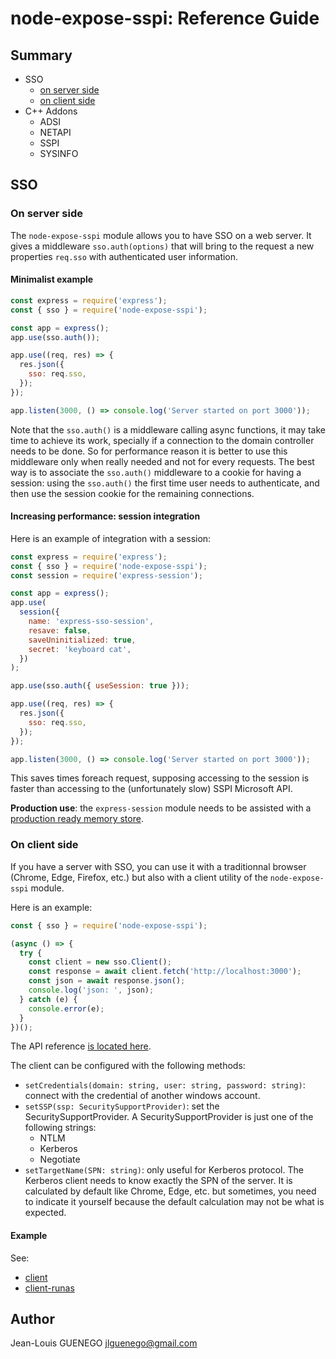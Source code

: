 # node-expose-sspi: Reference Guide

## Summary

- SSO
  - [on server side](#On-server-side)
  - [on client side](#On-client-side)
- C++ Addons
  - ADSI
  - NETAPI
  - SSPI
  - SYSINFO

## SSO

### On server side

The `node-expose-sspi` module allows you to have SSO on a web server. It gives a middleware `sso.auth(options)` that will bring to the request a new properties `req.sso` with authenticated user information.

#### Minimalist example

```js
const express = require('express');
const { sso } = require('node-expose-sspi');

const app = express();
app.use(sso.auth());

app.use((req, res) => {
  res.json({
    sso: req.sso,
  });
});

app.listen(3000, () => console.log('Server started on port 3000'));
```

Note that the `sso.auth()` is a middleware calling async functions, it may take time to achieve its work, specially if a connection to the domain controller needs to be done. So for performance reason it is better to use this middleware only when really needed and not for every requests. The best way is to associate the `sso.auth()` middleware to a cookie for having a session: using the `sso.auth()` the first time user needs to authenticate, and then use the session cookie for the remaining connections.

#### Increasing performance: session integration

Here is an example of integration with a session:

```js
const express = require('express');
const { sso } = require('node-expose-sspi');
const session = require('express-session');

const app = express();
app.use(
  session({
    name: 'express-sso-session',
    resave: false,
    saveUninitialized: true,
    secret: 'keyboard cat',
  })
);

app.use(sso.auth({ useSession: true }));

app.use((req, res) => {
  res.json({
    sso: req.sso,
  });
});

app.listen(3000, () => console.log('Server started on port 3000'));
```


This saves times foreach request, supposing accessing to the session is faster than accessing to the (unfortunately slow) SSPI Microsoft API.

**Production use**: the `express-session` module needs to be assisted with a [production ready memory store](https://github.com/expressjs/session#compatible-session-stores).

### On client side

If you have a server with SSO, you can use it with a traditionnal browser (Chrome, Edge, Firefox, etc.)
but also with a client utility of the `node-expose-sspi` module.

Here is an example:

```js
const { sso } = require('node-expose-sspi');

(async () => {
  try {
    const client = new sso.Client();
    const response = await client.fetch('http://localhost:3000');
    const json = await response.json();
    console.log('json: ', json);
  } catch (e) {
    console.error(e);
  }
})();
```

The API reference [is located here](../api/classes/_src_sso_client_.client.md).

The client can be configured with the following methods:

- `setCredentials(domain: string, user: string, password: string)`: connect with the credential of another windows account.
- `setSSP(ssp: SecuritySupportProvider)`: set the SecuritySupportProvider. A SecuritySupportProvider is just one of the following strings:
  - NTLM
  - Kerberos
  - Negotiate
- `setTargetName(SPN: string)`: only useful for Kerberos protocol. The Kerberos client needs to know exactly the SPN of the server. It is calculated by default like Chrome, Edge, etc. but sometimes, you need to indicate it yourself because the default calculation may not be what is expected.

#### Example

See:

- [client](../../examples/client)
- [client-runas](../../examples/client-runas)

## Author

Jean-Louis GUENEGO <jlguenego@gmail.com>

